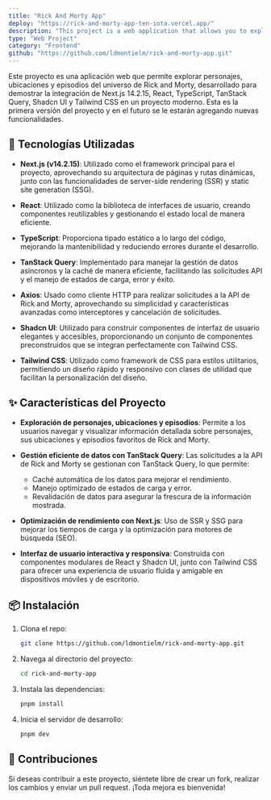 ```yaml
---
title: "Rick And Morty App"
deploy: "https://rick-and-morty-app-ten-iota.vercel.app/"
description: "This project is a web application that allows you to explore characters, locations and episodes from the Rick and Morty universe, developed to demonstrate the integration of Next.js, React, TypeScript, TanStack Query, Shadcn UI and Tailwind CSS in a modern project."
type: "Web Project"
category: "Frontend"
github: "https://github.com/ldmontielm/rick-and-morty-app.git"
---
```

Este proyecto es una aplicación web que permite explorar personajes, ubicaciones y episodios del universo de Rick and Morty, desarrollado para demostrar la integración de Next.js 14.2.15, React, TypeScript, TanStack Query, Shadcn UI y Tailwind CSS en un proyecto moderno. Esta es la primera versión del proyecto y en el futuro se le estarán agregando nuevas funcionalidades.

## 🚀 Tecnologías Utilizadas
- **Next.js (v14.2.15)**: Utilizado como el framework principal para el proyecto, aprovechando su arquitectura de páginas y rutas dinámicas, junto con las funcionalidades de server-side rendering (SSR) y static site generation (SSG).

- **React**: Utilizado como la biblioteca de interfaces de usuario, creando componentes reutilizables y gestionando el estado local de manera eficiente.

- **TypeScript**: Proporciona tipado estático a lo largo del código, mejorando la mantenibilidad y reduciendo errores durante el desarrollo.

- **TanStack Query**: Implementado para manejar la gestión de datos asíncronos y la caché de manera eficiente, facilitando las solicitudes API y el manejo de estados de carga, error y éxito.

- **Axios**: Usado como cliente HTTP para realizar solicitudes a la API de Rick and Morty, aprovechando su simplicidad y características avanzadas como interceptores y cancelación de solicitudes.

- **Shadcn UI**: Utilizado para construir componentes de interfaz de usuario elegantes y accesibles, proporcionando un conjunto de componentes preconstruidos que se integran perfectamente con Tailwind CSS.

- **Tailwind CSS**: Utilizado como framework de CSS para estilos utilitarios, permitiendo un diseño rápido y responsivo con clases de utilidad que facilitan la personalización del diseño.

## ✨ Características del Proyecto
- **Exploración de personajes, ubicaciones y episodios**: Permite a los usuarios navegar y visualizar información detallada sobre personajes, sus ubicaciones y episodios favoritos de Rick and Morty.

- **Gestión eficiente de datos con TanStack Query**: Las solicitudes a la API de Rick and Morty se gestionan con TanStack Query, lo que permite:
    - Caché automática de los datos para mejorar el rendimiento.
    - Manejo optimizado de estados de carga y error.
    - Revalidación de datos para asegurar la frescura de la información mostrada.

- **Optimización de rendimiento con Next.js**: Uso de SSR y SSG para mejorar los tiempos de carga y la optimización para motores de búsqueda (SEO).

- **Interfaz de usuario interactiva y responsiva**: Construida con componentes modulares de React y Shadcn UI, junto con Tailwind CSS para ofrecer una experiencia de usuario fluida y amigable en dispositivos móviles y de escritorio.

## 📦 Instalación

1. Clona el repo:
    ```bash
    git clone https://github.com/ldmontielm/rick-and-morty-app.git
    ```
2. Navega al directorio del proyecto:
    ```bash
    cd rick-and-morty-app
    ```
3. Instala las dependencias:
    ```bash
    pnpm install
    ```
4. Inicia el servidor de desarrollo:
    ```bash
    pnpm dev
    ```


## 🤝 Contribuciones
Si deseas contribuir a este proyecto, siéntete libre de crear un fork, realizar los cambios y enviar un pull request. ¡Toda mejora es bienvenida!